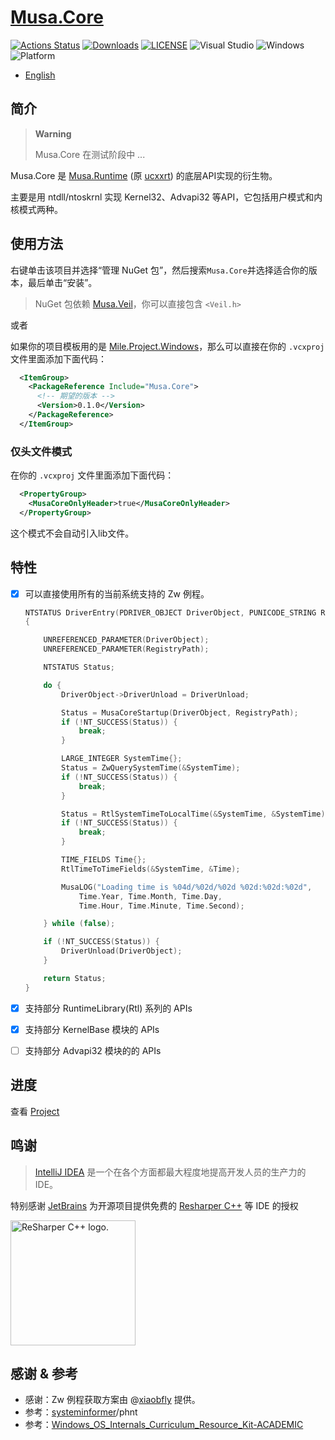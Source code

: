 # [Musa.Core](https://github.com/MiroKaku/Musa.Core)

[![Actions Status](https://github.com/MiroKaku/Musa.Core/workflows/CI/badge.svg)](https://github.com/MiroKaku/Musa.Core/actions)
[![Downloads](https://img.shields.io/nuget/dt/Musa.Core?logo=NuGet&logoColor=blue)](https://www.nuget.org/packages/Musa.Core/)
[![LICENSE](https://img.shields.io/badge/license-MIT-blue.svg)](https://github.com/MiroKaku/Musa.Core/blob/main/LICENSE)
![Visual Studio](https://img.shields.io/badge/Visual%20Studio-2022-purple.svg)
![Windows](https://img.shields.io/badge/Windows-10+-orange.svg)
![Platform](https://img.shields.io/badge/Windows-X64%7CARM64-%23FFBCD9)

* [English](https://github.com/MiroKaku/Musa.Core/blob/main/README.md)

## 简介

> **Warning**
> 
> Musa.Core 在测试阶段中 ...

Musa.Core 是 [Musa.Runtime](https://github.com/MiroKaku/Musa.Runtime) (原 [ucxxrt](https://github.com/MiroKaku/ucxxrt)) 的底层API实现的衍生物。

主要是用 ntdll/ntoskrnl 实现 Kernel32、Advapi32 等API，它包括用户模式和内核模式两种。

## 使用方法

右键单击该项目并选择“管理 NuGet 包”，然后搜索`Musa.Core`并选择适合你的版本，最后单击“安装”。

> NuGet 包依赖 [Musa.Veil](https://github.com/MiroKaku/Musa.Veil)，你可以直接包含 `<Veil.h>`

或者

如果你的项目模板用的是 [Mile.Project.Windows](https://github.com/ProjectMile/Mile.Project.Windows)，那么可以直接在你的 `.vcxproj` 文件里面添加下面代码：

```XML
  <ItemGroup>
    <PackageReference Include="Musa.Core">
      <!-- 期望的版本 -->
      <Version>0.1.0</Version>
    </PackageReference>
  </ItemGroup>
```

### 仅头文件模式

在你的 `.vcxproj` 文件里面添加下面代码：

```XML
  <PropertyGroup>
    <MusaCoreOnlyHeader>true</MusaCoreOnlyHeader>
  </PropertyGroup>
```

这个模式不会自动引入lib文件。

## 特性

- [x] 可以直接使用所有的当前系统支持的 Zw 例程。
    ```C
    NTSTATUS DriverEntry(PDRIVER_OBJECT DriverObject, PUNICODE_STRING RegistryPath)
    {

        UNREFERENCED_PARAMETER(DriverObject);
        UNREFERENCED_PARAMETER(RegistryPath);

        NTSTATUS Status;

        do {
            DriverObject->DriverUnload = DriverUnload;

            Status = MusaCoreStartup(DriverObject, RegistryPath);
            if (!NT_SUCCESS(Status)) {
                break;
            }

            LARGE_INTEGER SystemTime{};
            Status = ZwQuerySystemTime(&SystemTime);
            if (!NT_SUCCESS(Status)) {
                break;
            }

            Status = RtlSystemTimeToLocalTime(&SystemTime, &SystemTime);
            if (!NT_SUCCESS(Status)) {
                break;
            }

            TIME_FIELDS Time{};
            RtlTimeToTimeFields(&SystemTime, &Time);

            MusaLOG("Loading time is %04d/%02d/%02d %02d:%02d:%02d",
                Time.Year, Time.Month, Time.Day,
                Time.Hour, Time.Minute, Time.Second);

        } while (false);

        if (!NT_SUCCESS(Status)) {
            DriverUnload(DriverObject);
        }

        return Status;
    }
    ```

- [x] 支持部分 RuntimeLibrary(Rtl) 系列的 APIs
- [x] 支持部分 KernelBase 模块的 APIs
- [ ] 支持部分 Advapi32 模块的的 APIs

## 进度
查看 [Project](https://github.com/users/MiroKaku/projects/1/views/1)

## 鸣谢

> [IntelliJ IDEA](https://zh.wikipedia.org/zh-hans/IntelliJ_IDEA) 是一个在各个方面都最大程度地提高开发人员的生产力的 IDE。

特别感谢 [JetBrains](https://www.jetbrains.com/?from=meesong) 为开源项目提供免费的 [Resharper C++](https://www.jetbrains.com/resharper-cpp/?from=meesong) 等 IDE 的授权

[<img src="https://resources.jetbrains.com/storage/products/company/brand/logos/ReSharperCPP_icon.png" alt="ReSharper C++ logo." width=200>](https://www.jetbrains.com/?from=meesong)

## 感谢 & 参考
* 感谢：Zw 例程获取方案由 @[xiaobfly](https://github.com/xiaobfly) 提供。
* 参考：[systeminformer](https://github.com/winsiderss/systeminformer)/phnt
* 参考：[Windows_OS_Internals_Curriculum_Resource_Kit-ACADEMIC](https://github.com/MeeSong/Windows_OS_Internals_Curriculum_Resource_Kit-ACADEMIC)
